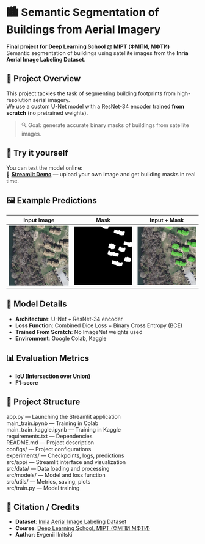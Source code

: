 # 🏙️ Semantic Segmentation of Buildings from Aerial Imagery

**Final project for Deep Learning School @ MIPT (ФМПИ, МФТИ)**  
Semantic segmentation of buildings using satellite images from the **Inria Aerial Image Labeling Dataset**.

## 📌 Project Overview

This project tackles the task of segmenting building footprints from high-resolution aerial imagery.  
We use a custom U-Net model with a ResNet-34 encoder trained **from scratch** (no pretrained weights).

> 🔍 Goal: generate accurate binary masks of buildings from satellite images.

## 🚀 Try it yourself

You can test the model online:  
🔗 **[Streamlit Demo](https://geodatadls.streamlit.app/)** — upload your own image and get building masks in real time.

## 🖼️ Example Predictions

| Input Image |    Mask    | Input + Mask |
|-------------|------------|--------------|
| ![](experiments/predictions/input.jpg) | ![](experiments/predictions/mask.jpg) | ![](experiments/predictions/inp+mask.jpg) |

## 🧠 Model Details

- **Architecture**: U-Net + ResNet-34 encoder
- **Loss Function**: Combined Dice Loss + Binary Cross Entropy (BCE)
- **Trained From Scratch**: No ImageNet weights used
- **Environment**: Google Colab, Kaggle

## 📊 Evaluation Metrics

- **IoU (Intersection over Union)**
- **F1-score**

[](experiments/predictions/metrics.png)

## 📁 Project Structure

app.py — Launching the Streamlit application  
main_train.ipynb — Training in Colab  
main_train_kaggle.ipynb — Training in Kaggle  
requirements.txt — Dependencies  
README.md — Project description  
configs/ — Project configurations  
experiments/ — Checkpoints, logs, predictions  
src/app/ — Streamlit interface and visualization  
src/data/ — Data loading and processing  
src/models/ — Model and loss function  
src/utils/ — Metrics, saving, plots  
src/train.py — Model training   


## 💬 Citation / Credits

- **Dataset**: [Inria Aerial Image Labeling Dataset](https://project.inria.fr/aerialimagelabeling/)
- **Course**: [Deep Learning School, MIPT (ФМПИ МФТИ)](https://dls.samcs.ru/)
- **Author**: Evgenii Ilnitski
